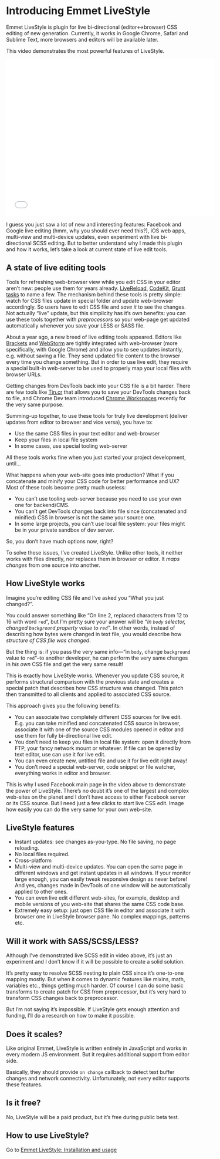# Introducing Emmet LiveStyle

Emmet LiveStyle is plugin for live bi-directional (editor↔browser) CSS editing of new generation. Currently, it works in Google Chrome, Safari and Sublime Text, more browsers and editors will be available later.

This video demonstrates the most powerful features of LiveStyle.

<iframe width="570" height="428" src="//www.youtube.com/embed/iQLhGbkupS4?rel=0" frameborder="0" allowfullscreen="allowfullscreen"></iframe>

I guess you just saw a lot of new and interesting features: Facebook and Google live editing (hmm, why you should ever need this?), iOS web apps, multi-view and multi-device updates, even experiment with live bi-directional SCSS editing. But to better understand why I made this plugin and how it works, let’s take a look at current state of live edit tools.

## A state of live editing tools

Tools for refreshing web-browser view while you edit CSS in your editor aren’t new: people use them for years already. [LiveReload](http://livereload.com), [CodeKit](http://incident57.com/codekit/), [Grunt tasks](https://github.com/gruntjs/grunt-contrib-livereload) to name a few. The mechanism behind these tools is pretty simple: watch for CSS files update in special folder and update web-browser accordingly. So users have to edit CSS file and *save it* to see the changes. Not actually “live” update, but this simplicity has it’s own benefits: you can use these tools together with *preprocessors* so your web-page get updated automatically whenever you save your LESS or SASS file.

About a year ago, a new breed of live editing tools appeared. Editors like [Brackets](http://brackets.io) and [WebStorm](http://www.jetbrains.com/webstorm/) are tightly integrated with web-browser (more specifically, with Google Chrome) and allow you to see updates instantly, e.g. without saving a file. They send updated file content to the browser every time you change something. But in order to use live edit, they require a special built-in web-server to be used to properly map your local files with browser URLs.

Getting changes from DevTools back into your CSS file is a bit harder. There are few tools like [Tin.cr](http://tin.cr) that allows you to save your DevTools changes back to file, and Chrome Dev team introduced [Chrome Workspaces](https://www.youtube.com/watch?v=kVSo4buDAEE) recently for the very same purpose.

Summing-up together, to use these tools for truly live development (deliver updates from editor to browser and vice versa), you have to:

* Use the same CSS files in your text editor and web-browser
* Keep your files in local file system
* In some cases, use special tooling web-server

All these tools works fine when you just started your project development, until…

What happens when your web-site goes into production? What if you concatenate and minify your CSS code for better performance and UX? Most of these tools become pretty much useless:

* You can’t use tooling web-server because you need to use your own one for backend/CMS.
* You can’t get DevTools changes back into file since (concatenated and minified) CSS in browser is not the same your source one.
* In some large projects, you can’t use local file system: your files might be in your private sandbox of dev server.

So, you don’t have much options now, right?

To solve these issues, I’ve created LiveStyle. Unlike other tools, it neither works with files directly, nor replaces them in browser or editor. It *maps changes* from one source into another.

## How LiveStyle works

Imagine you‘re editing CSS file and I’ve asked you “What you just changed?”.

You could answer something like “On line 2, replaced characters from 12 to 16 with word `red`”, but I’m pretty sure your answer will be *“In `body` selector, changed `background` property value to `red`”*. In other words, instead of describing how bytes were changed in text file, you would describe how *structure of CSS file was changed*.

But the thing is: if you pass the very same info—“in `body`, change `background` value to `red`”–to another developer, he can perform the very same changes in *his own* CSS file and get the very same result!

This is exactly how LiveStyle works. Whenever you update CSS source, it performs structural comparison with the previous state and creates a special patch that describes how CSS structure was changed. This patch then transmitted to all clients and applied to associated CSS source.

This approach gives you the following benefits:

* You can associate two completely different CSS sources for live edit. E.g. you can take minified and concatenated CSS source in browser, associate it with one of the source CSS modules opened in editor and use them for fully bi-directional live edit. 
* You don’t need to keep you files in local file system: open it directly from FTP, your fancy network mount or whatever. If file can be opened by text editor, use can use it for live edit.
* You can even create new, untitled file and use it for live edit right away!
* You don’t need a special web-server, code snippet or file watcher, everything works in editor and browser.

This is why I used Facebook main page in the video above to demonstrate the power of LiveStyle. There’s no doubt it’s one of the largest and complex web-sites on the planet and I don’t have access to either Facebook server or its CSS source. But I need just a few clicks to start live CSS edit. Image how easily you can do the very same for your own web-site.

## LiveStyle features

* Instant updates: see changes as-you-type. No file saving, no page reloading.
* No local files required.
* Cross-platform
* Multi-view and multi-device updates. You can open the same page in different windows and get instant updates in all windows. If your monitor large enough, you can easily tweak responsive design as never before! And yes, changes made in DevTools of one window will be automatically applied to other ones.
* You can even live edit different web-sites, for example, desktop and mobile versions of you web-site that shares the same CSS code base.
* Extremely easy setup: just open CSS file in editor and associate it with browser one in LiveStyle browser pane. No complex mappings, patterns etc.

## Will it work with SASS/SCSS/LESS?

Although I’ve demonstrated live SCSS edit in video above, it’s just an experiment and I don’t know  if it will be possible to create a solid solution.

It’s pretty easy to resolve SCSS nesting to plain CSS since it’s one-to-one mapping mostly. But when it comes to dynamic features like mixins, math, variables etc., things getting much harder. Of course I can do some basic transforms to create patch for CSS from preprocessor, but it’s very hard to transform CSS changes back to preprocessor.

But I’m not saying it’s impossible. If LiveStyle gets enough attention and funding, I’ll do a research on how to make it possible.


## Does it scales?

Like original Emmet, LiveStyle is written entirely in JavaScript and works in every modern JS environment. But it requires additional support from editor side.

Basically, they should provide `on change` callback to detect text buffer changes and network connectivity. Unfortunately, not every editor supports these features.


## Is it free?

No, LiveStyle will be a paid product, but it’s free during public beta test.

## How to use LiveStyle?

Go to [Emmet LiveStyle: Installation and usage](/install.html)

